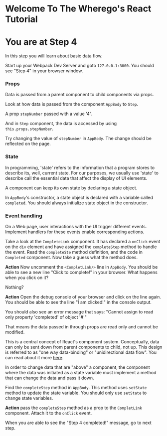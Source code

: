 # Welcome To The Wherego's React Tutorial

# You are at Step 4 

In this step you will learn about basic data flow.

Start up your Webpack Dev Server and goto `127.0.0.1:3000`. You should see "Step 4" in your browser window.

### Props
Data is passed from a parent component to child components via props.

Look at how data is passed from the component `AppBody` to `Step`.

A prop `stepNumber` passed with a value '4'.

And in `Step` component, the data is accessed by using `this.props.stepNumber`.

Try changing the value of `stepNumber` in `AppBody`. The change should be reflected on the page.

### State
In programming, 'state' refers to the information that a program stores to describe its, well, current state. For our purposes, we usually use 'state' to describe call the essential data that affect the display of UI elements.

A component can keep its own state by declaring a state object. 

In `AppBody`'s constructor, a state object is declared with a variable called `completed`. You should always initialize state object in the constructor.

### Event handling
On a Web page, user interactions with the UI trigger different events. Implement handlers for these events enable corresponding actions.

Take a look at the `CompleteLink` component. It has declared a `onClick` event on the `div` element and have assigned the `completeStep` method to handle the event. Read the `completeSte` method definition, and the code in `Completed` component. Now take a guess what the method does.

**Action** Now uncomment the `<CompletLink/>` line in `AppBody`. You should be able to see a new line "Click to complete!" in your browser. What happens when you click on it?

Nothing?

**Action** Open the debug console of your browser and click on the line again. You should be able to see the line "I am clicked!" in the console output.

You should also see an error message that says: "Cannot assign to read only property 'completed' of object '#<Object>'"

That means the data passed in through props are read only and cannot be modified.

This is a central concept of React's component system. Conceptually, data can only be sent down from parent components to child, not up. This design is referred to as "one way data-binding" or "unidirectional data flow". You can read about it more [here](https://www.exclamationlabs.com/blog/the-case-for-unidirectional-data-flow/).

In order to change data that are "above" a component, the component where the data was initiated as a state variable must implement a method that can change the data and pass it down.

Find the `completeStep` method in `AppBody`. This method uses `setState` method to update the state variable. You should only use `setState` to change state variables.

**Action** pass the `completeStep` method as a prop to the `CompletLink` component. Attach it to the `onClick` event.

When you are able to see the "Step 4 completed!" message, go to next step.
